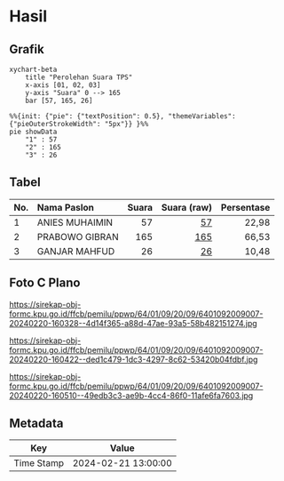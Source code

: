 # Hasil

## Grafik

```mermaid
xychart-beta
    title "Perolehan Suara TPS"
    x-axis [01, 02, 03]
    y-axis "Suara" 0 --> 165
    bar [57, 165, 26]
```

```mermaid
%%{init: {"pie": {"textPosition": 0.5}, "themeVariables": {"pieOuterStrokeWidth": "5px"}} }%%
pie showData
    "1" : 57
    "2" : 165
    "3" : 26
```

## Tabel

| No. | Nama Paslon    | Suara | Suara (raw) | Persentase |
|:--- |:-------------- | -----:| -----------:| ----------:|
| 1   | ANIES MUHAIMIN | 57    | [57][p-1]   | 22,98      |
| 2   | PRABOWO GIBRAN | 165   | [165][p-2]  | 66,53      |
| 3   | GANJAR MAHFUD  | 26    | [26][p-3]   | 10,48      |


[p-1]: https://github.com/gigit-pemilu/pemilu-2024-64-kalimantan-timur/blob/main/pilpres/hitung-suara/sub/64-kalimantan-timur/sub/01-paser/sub/09-batu-engau/sub/2009-kerang-dayo/sub/007-tps/sub/paslon-1.txt
[p-2]: https://github.com/gigit-pemilu/pemilu-2024-64-kalimantan-timur/blob/main/pilpres/hitung-suara/sub/64-kalimantan-timur/sub/01-paser/sub/09-batu-engau/sub/2009-kerang-dayo/sub/007-tps/sub/paslon-2.txt
[p-3]: https://github.com/gigit-pemilu/pemilu-2024-64-kalimantan-timur/blob/main/pilpres/hitung-suara/sub/64-kalimantan-timur/sub/01-paser/sub/09-batu-engau/sub/2009-kerang-dayo/sub/007-tps/sub/paslon-3.txt

## Foto C Plano

https://sirekap-obj-formc.kpu.go.id/ffcb/pemilu/ppwp/64/01/09/20/09/6401092009007-20240220-160328--4d14f365-a88d-47ae-93a5-58b482151274.jpg

https://sirekap-obj-formc.kpu.go.id/ffcb/pemilu/ppwp/64/01/09/20/09/6401092009007-20240220-160422--ded1c479-1dc3-4297-8c62-53420b04fdbf.jpg

https://sirekap-obj-formc.kpu.go.id/ffcb/pemilu/ppwp/64/01/09/20/09/6401092009007-20240220-160510--49edb3c3-ae9b-4cc4-86f0-11afe6fa7603.jpg


## Metadata

| Key        | Value               |
| ---------- | ------------------- |
| Time Stamp | 2024-02-21 13:00:00 |



